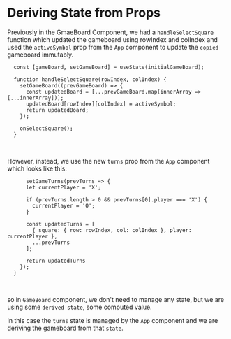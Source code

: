 # Deriving State from Props
Previously in the GmaeBoard Component, we had a `handleSelectSquare` function which updated the gameboard using rowIndex and colIndex and used the `activeSymbol` prop from the `App` component to update the `copied` gameboard immutably.

```JSX
  const [gameBoard, setGameBoard] = useState(initialGameBoard);

  function handleSelectSquare(rowIndex, colIndex) {
    setGameBoard((prevGameBoard) => {
      const updatedBoard = [...prevGameBoard.map(innerArray => [...innerArray])];
      updatedBoard[rowIndex][colIndex] = activeSymbol;
      return updatedBoard;
    });

    onSelectSquare();
  }

```
<br>

However, instead, we use the new `turns` prop from the `App` component which looks like this:
```JSX
      setGameTurns(prevTurns => {
      let currentPlayer = 'X';

      if (prevTurns.length > 0 && prevTurns[0].player === 'X') {
        currentPlayer = 'O';
      }

      const updatedTurns = [
        { square: { row: rowIndex, col: colIndex }, player: currentPlayer }, 
        ...prevTurns
      ];
    
      return updatedTurns
    });
  }
```
<br>

so in `GameBoard` component, we don't need to manage any state, but we are using some `derived state`, some computed value.

In this case the `turns` state is managed by the `App` component and we are deriving the gameboard from that `state`.


